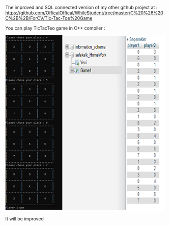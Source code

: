 The improved and SQL connected version of my other github project at :
https://github.com/OfficalOffical/WhileStudent/tree/master/C%20%26%20C%2B%2B/ForCV/Tic-Tac-Toe%20Game

You can play TicTacTeo game in C++ compiler :

<img src="images/toSend5.png" width ="700" height="550">

It will be improved


